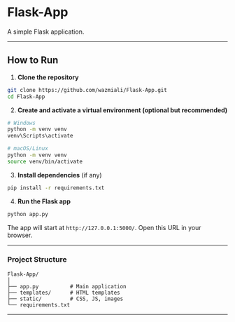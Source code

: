 # Flask-App

A simple Flask application.

---

## How to Run

1. **Clone the repository**

```bash
git clone https://github.com/wazmiali/Flask-App.git
cd Flask-App
```

2. **Create and activate a virtual environment (optional but recommended)**

```bash
# Windows
python -m venv venv
venv\Scripts\activate

# macOS/Linux
python -m venv venv
source venv/bin/activate
```

3. **Install dependencies** (if any)

```bash
pip install -r requirements.txt
```

4. **Run the Flask app**

```bash
python app.py
```

The app will start at `http://127.0.0.1:5000/`. Open this URL in your browser.

---

### Project Structure

```
Flask-App/
│
├── app.py          # Main application
├── templates/      # HTML templates
├── static/         # CSS, JS, images
└── requirements.txt
```

---
